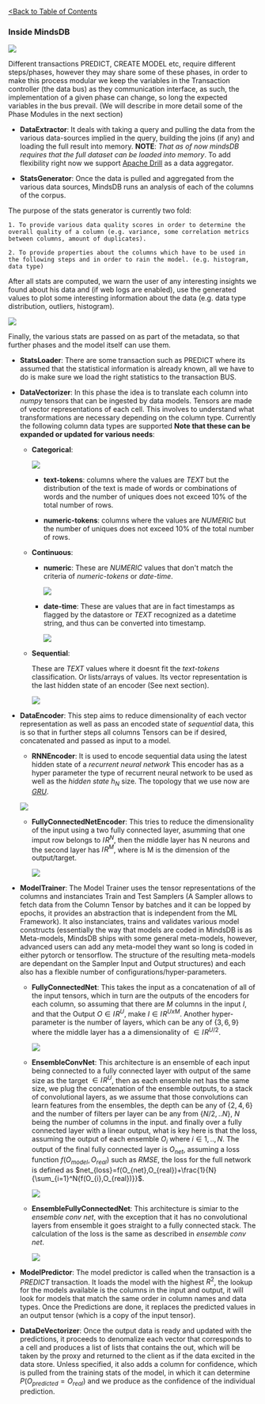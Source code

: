 [<Back to Table of Contents](../README.md)
### Inside MindsDB

![](https://docs.google.com/drawings/d/e/2PACX-1vQPGU3nzH0dwpgjzZ-bb95nJRhYUDYFuTuzIUERoVBGMMZW1ocUA1LAyDCldNKKp5RCw3Wxac21qPP7/pub?w=960&h=252)

Different transactions PREDICT, CREATE MODEL etc, require different
steps/phases, however they may share some of these phases,
in order to make this process modular we keep the variables in the Transaction
controller (the data bus) as they communication interface, as such,
the implementation of a given phase can change, so long the expected
variables in the bus prevail. (We will describe in more detail some of
the Phase Modules in the next section)

* **DataExtractor**: It deals with taking a query and pulling the data from the various data-sources implied in the query, building the joins (if any) and loading the full result into memory. **NOTE**: *That as of now mindsDB requires that the full dataset can be loaded into memory*. To add flexibility right now we support [Apache Drill](https://drill.apache.org/) as a data aggregator.


* **StatsGenerator**:
Once the data is pulled and aggregated from the various data sources, MindsDB runs an analysis of each of the columns of the corpus.

The purpose of the stats generator is currently two fold:

	1. To provide various data quality scores in order to determine the overall quality of a column (e.g. variance, some correlation metrics between columns, amount of duplicates).

	2. To provide properties about the columns which have to be used in the following steps and in order to rain the model. (e.g. histogram, data type)

After all stats are computed, we warn the user of any interesting insights we found about his data and (if web logs are enabled), use the
generated values to plot some interesting information about the data (e.g. data type distribution, outliers, histogram).

![](https://docs.google.com/drawings/d/e/2PACX-1vTAJo6Zll3jRg-QpZTu2RkXOL0TQXl5dgBHOZqpD3jsW4frhlWxIqc0Mv1OnKbOXNc1cYMFYXMlJ96U/pub?w=502&h=252)

Finally, the various stats are passed on as part of the metadata, so that further phases and the model itself can use them.


* **StatsLoader**: There are some transaction such as PREDICT where its assumed that the statistical information is already known, all we have to do is make sure we load the right statistics to the transaction BUS.

* **DataVectorizer**: In this phase the idea is to translate each column into *numpy* tensors that can be ingested by data models. Tensors are made of vector representations of each cell. This involves to understand what transformations are necessary depending on the column type. Currently the following column data types are supported **Note that these can be expanded or updated for various needs**:

	* **Categorical**:

		![](https://docs.google.com/drawings/d/e/2PACX-1vR7PCdT5QCCuQ8pG6pSRc8RfdmkCPnVVrOZNPAA9QTvqluf8e2EQRdSDXutlXho2ymz_OP3LGxo-GxE/pub?w=359)

		* **text-tokens**: columns where the values are *TEXT* but the distribution of the text is made of words or combinations of words and the number of uniques does not exceed 10% of the total number of rows.

		* **numeric-tokens**: columns where the values are *NUMERIC* but the number of uniques does not exceed 10% of the total number of rows.

	* **Continuous**:

		* **numeric**: These are *NUMERIC* values that don't match the criteria of *numeric-tokens* or *date-time*.

			![](https://docs.google.com/drawings/d/e/2PACX-1vQt9FeMEgBMIoEF23NqQcF3D28Vnk-D2z0pXIIjHy1LCt4l9NdBrbJ_koYLCaecCRd2n7fDhYnLX1MN/pub?w=258&h=100)


		* **date-time**: These are values that are in fact timestamps as flagged by the datastore or *TEXT* recognized as a datetime string, and thus can be converted into timestamp.

			![](https://docs.google.com/drawings/d/e/2PACX-1vR8WPzM6V5KaoSP7A8Zsuw4vcnANRfIUI2dgyZf3J688XOys4JARtZqu9e4wAps8j_KVERMUCDAfxdy/pub?w=600&h=130)

	* **Sequential**:

		These are *TEXT* values where it doesnt fit the *text-tokens* classification. Or lists/arrays of values. Its vector representation is the last hidden state of an encoder (See next section).

		![](https://docs.google.com/drawings/d/e/2PACX-1vQGvf3up825nlRlCyEOn0T9hfvup7QQUFRp_55u5aRWVbPE1G75pEa3ZWD7x-NntSbZDgqhIgBEmvTZ/pub?w=416&h=102)





* **DataEncoder**: This step aims to reduce dimensionality of each vector representation as well as pass an encoded state of *sequential* data, this is so that in further steps all columns Tensors can be if desired, concatenated and passed as input to a model.

	* **RNNEncoder**: It is used to encode sequential data using the latest hidden state of a *recurrent neural network* This encoder has as a hyper parameter the type of recurrent neural network to be used as well as the *hidden state* $h_N$ size. The topology that we use now are [*GRU*](https://towardsdatascience.com/understanding-gru-networks-2ef37df6c9be).

	![](https://docs.google.com/drawings/d/e/2PACX-1vRcEvtzTVhA-7GYGlVMGh37Qg2hbmHTZtTy5j8qUTtiXVSBKQEFmAoy_f8FrAlXLlQbCfO2crzYetd1/pub?w=795&h=130)

	* **FullyConnectedNetEncoder**: This tries to reduce the dimensionality of the input using a two fully connected layer, asumming that one imput row belongs to $I\!R^N$, then the middle layer has N neurons and the second layer has $I\!R^M$, where is M is the dimension of the output/target.

		![](https://docs.google.com/drawings/d/e/2PACX-1vQET8k9-wBDsAZJQiS0E4xnOnk23TrBUAyPO8OZTC8T_f9QZyUqogbf9T59fbrdvwU_Os3_nX8GGZBG/pub?w=776&h=150)

* **ModelTrainer**: The Model Trainer uses the tensor representations of the columns and instanciates Train and Test Samplers (A Sampler allows to fetch data from the Column Tensor by batches and it can be lopped by epochs, it provides an abstraction that is independent from the ML Framework). It also instanciates, trains and validates various model constructs (essentially the way that models are coded in MindsDB is as Meta-models, MindsDB ships with some general meta-models, however, advanced users can add any meta-model they want so long is coded in either pytorch or tensorflow. The structure of the resulting  meta-models are dependant on the Sampler Input and Output structures) and each also has a flexible number of configurations/hyper-parameters.

	* **FullyConnectedNet**: This takes the input as a concatenation of all of the input tensors, which in turn are the outputs of the encoders for each column, so assuming that there are $M$ columns in the input $I$, and that the Output $O \in I\!R^U$, make $I \in I\!R^{UxM}$. Another hyper-parameter is the number of layers, which can be any of {$3,6,9$} where the middle layer has a a dimensionality of $\in I\!R^{U/2}$.

		![](https://docs.google.com/drawings/d/e/2PACX-1vQtENZgP1MmKKy9jpRzbUfVxXrnltyuoyvo5yjdF6aB85VI9DRoPKuvxThgamwZ8Iaueomo8r14BkzB/pub?h=250)

	* **EnsembleConvNet**: This architecture is an ensemble of each input being connected to a fully connected layer with output of the same size as the target $\in I\!R^U$, then as each ensemble net has the same size, we plug the concatenation of the ensemble outputs, to a stack of convolutional layers, as we assume that those convolutions can learn features from the ensembles, the depth can be any of {$2,4,6$} and the number of filters per layer can be any from {$N/2,..N$}, $N$ being the number of columns in the input. and finally over a fully connected layer with a linear output, what is key here is that the loss, assuming the output of each ensemble $O_{i}$ where $i \in {1,..,N}$. The output of the final fully connected layer is $O_{net}$, assuming a loss function $f(O_{model}, O_{real})$ such as $RMSE$, the loss for the full network is defined as $net_{loss}=f(O_{net},O_{real})+\frac{1}{N}{\sum_{i=1}^N{f(O_{i},O_{real})}}$.

		![](https://docs.google.com/drawings/d/e/2PACX-1vT3nWCGidpxgbidLyzopKqYbCVdbP6kphUl4Pa8SxvrnZJJQp_Ots_FD1sxyEvo_ADi_wzT1X8wojpa/pub?w=859&h=605)

	* **EnsembleFullyConnectedNet**: This architecture is simiar to the *ensemble conv net*, with the exception that it has no convolutional layers from ensemble it goes straight to a fully connected stack. The calculation of the loss is the same as described in *ensemble conv net*.

		![](https://docs.google.com/drawings/d/e/2PACX-1vSVkBw0t28xaIPF_8UiLmf5vGuArsICKrR-KfylzZKJbexQVo60meRWxas0rU_-9njN9t7xTPraySMn/pub?w=859&h=605)

* **ModelPredictor**: The model predictor is called when the transaction is a *PREDICT* transaction. It loads the model with the highest $R^2$, the lookup for the models available is the columns in the input and output, it will look for models that match the same order in column names and data types. Once the Predictions are done, it replaces the predicted values in an output tensor (which is a copy of the input tensor).  

* **DataDeVectorizer**: Once the output data is ready and updated with the predictions, it proceeds to denomalize each vector that corresponds to a cell and produces a list of lists that contains the out, which will be taken by the proxy and returned to the client as if the data excited in the data store. Unless specified, it also adds a column for confidence, which is pulled from the training stats of the model, in which it can determine $P(O_{predicted}=O_{real})$ and we produce as the confidence of the individual prediction.
